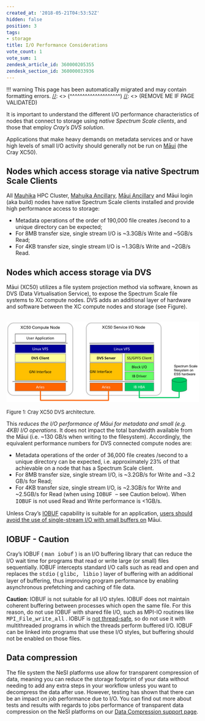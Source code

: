 ```yaml
---
created_at: '2018-05-21T04:53:52Z'
hidden: false
position: 3
tags:
- storage
title: I/O Performance Considerations
vote_count: 1
vote_sum: 1
zendesk_article_id: 360000205355
zendesk_section_id: 360000033936
---
```




[//]: <> (REMOVE ME IF PAGE VALIDATED)
[//]: <> (vvvvvvvvvvvvvvvvvvvv)
!!! warning
    This page has been automatically migrated and may contain formatting errors.
[//]: <> (^^^^^^^^^^^^^^^^^^^^)
[//]: <> (REMOVE ME IF PAGE VALIDATED)

It is important to understand the different I/O performance
characteristics of nodes that connect to storage using *native Spectrum
Scale clients*, and those that employ *Cray’s DVS* *solution*.

Applications that make heavy demands on metadata services and or have
high levels of small I/O activity should generally not be run on
[Māui](https://support.nesi.org.nz/hc/articles/360000163695) (the Cray
XC50).

## Nodes which access storage via native Spectrum Scale Clients

All [Mauhika](https://support.nesi.org.nz/hc/articles/360000163575) HPC
Cluster, [Mahuika
Ancillary](https://support.nesi.org.nz/hc/articles/360000163595), [Māui
Ancillary](https://support.nesi.org.nz/hc/articles/360000203776) and
Māui login (aka build) nodes have native Spectrum Scale clients
installed and provide high performance access to storage:

-   Metadata operations of the order of 190,000 file creates /second to
    a unique directory can be expected;
-   For 8MB transfer size, single stream I/O is ~3.3GB/s Write and
    ~5GB/s Read;
-   For 4KB transfer size, single stream I/O is ~1.3GB/s Write and
    ~2GB/s Read.

## Nodes which access storage via DVS

Māui (XC50) utilizes a file system projection method via software, known
as DVS (Data Virtualisation Service), to expose the Spectrum Scale file
systems to XC compute nodes. DVS adds an additional layer of hardware
and software between the XC compute nodes and storage (see Figure).

 ![cray\_xc50.jpg](../../assets/images/I-O_Performance_Considerations.jpg)

<font size="2">Figure 1: Cray XC50 DVS architecture.</font>

This *reduces the I/O performance of Māui for metadata and small (e.g.
4KB) I/O operations*. It does not impact the total bandwidth available
from the Māui (i.e. ~130 GB/s when writing to the filesystem).
Accordingly, the equivalent performance numbers for DVS connected
compute nodes are:

-   Metadata operations of the order of 36,000 file creates /second to a
    unique directory can be expected, i.e. approximately 23% of that
    achievable on a node that has a Spectrum Scale client.
-   For 8MB transfer size, single stream I/O, is ~3.2GB/s for Write and
    ~3.2 GB/s for Read;
-   For 4KB transfer size, single stream I/O, is ~2.3GB/s for Write and
    ~2.5GB/s for Read (when using <font face="Courier New, serif">IOBUF
    </font> – see Caution below). When
    <font face="Courier New, serif">IOBUF</font> is not used Read and
    Write performance is &lt;1GB/s.

Unless Cray’s <font color="#0000ff"> <u>[IOBUF](#_IOBUF_-_Caution)</u>
</font> capability is suitable for an application, <u>users should avoid
the use of single-stream I/O with small buffers on</u> Māui.

## IOBUF - Caution

Cray’s IOBUF ( <font face="Courier New, serif">man iobuf</font> ) is an
I/O buffering library that can reduce the I/O wait time for programs
that read or write large (or small) files sequentially. IOBUF intercepts
standard I/O calls such as read and open and replaces the
<font face="Courier New, serif">stdio</font> (
<font face="Courier New, serif">glibc, libio</font> ) layer of buffering
with an additional layer of buffering, thus improving program
performance by enabling asynchronous prefetching and caching of file
data.

**Caution**: IOBUF is not suitable for all I/O styles. IOBUF does not
maintain coherent buffering between processes which open the same file.
For this reason, do not use IOBUF with shared file I/O, such as MPI-IO
routines like
<font face="Courier New, serif">MPI\_File\_write\_all</font> . IOBUF is
<u>not thread-safe</u>, so do not use it with multithreaded programs in
which the threads perform buffered I/O. IOBUF can be linked into
programs that use these I/O styles, but buffering should not be enabled
on those files.

## Data compression

The file system the NeSI platforms use allow for transparent compression
of data, meaning you can reduce the storage footprint of your data
without needing to add any extra steps in your workflow unless you want
to decompress the data after use. However, testing has shown that there
can be an impact on job performance due to I/O. You can find out more
about tests and results with regards to jobs performance of transparent
data compression on the NeSI platforms on our [Data Compression support
page](../../Storage/File_Systems_and_Quotas/Data_Compression.md).

 
